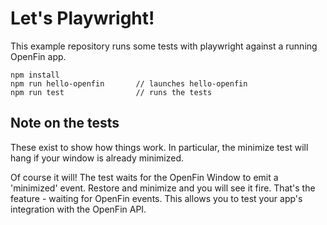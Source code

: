 # Let's Playwright!

This example repository runs some tests with playwright against a running OpenFin app.

```
npm install
npm run hello-openfin       // launches hello-openfin
npm run test                // runs the tests
```

## Note on the tests

These exist to show how things work. In particular, the minimize test will hang if your window is already minimized.

Of course it will! The test waits for the OpenFin Window to emit a 'minimized' event. Restore and minimize and you will see it fire. That's the feature - waiting for OpenFin events. This allows you to test your app's integration with the OpenFin API.
